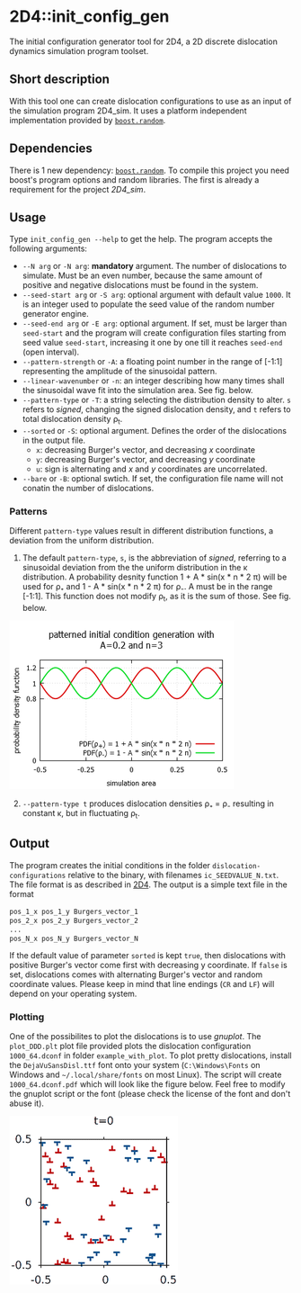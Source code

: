 ﻿# 2D4::init_config_gen
The initial configuration generator tool for 2D4, a 2D discrete dislocation dynamics simulation program toolset.

## Short description
With this tool one can create dislocation configurations to use as an input of the simulation program 2D4_sim. It uses a platform independent implementation provided by [`boost.random`](https://www.boost.org/doc/libs/1_70_0/doc/html/boost_random.html).

## Dependencies
There is 1 new dependency: [`boost.random`](https://www.boost.org/doc/libs/1_70_0/doc/html/boost_random.html). To compile this project you need boost's program options and random libraries. The first is already a requirement for the project *2D4_sim*.

## Usage
Type `init_config_gen --help` to get the help. The program accepts the following arguments:
* `--N arg` or `-N arg`: **mandatory** argument. The number of dislocations to simulate. Must be an even number, because the same amount of positive and negative dislocations must be found in the system.
* `--seed-start arg` or `-S arg`: optional argument with default value `1000`. It is an integer used to populate the seed value of the random number generator engine.
* `--seed-end arg` or `-E arg`: optional argument. If set, must be larger than `seed-start` and the program will create configuration files starting from seed value `seed-start`, increasing it one by one till it reaches `seed-end` (open interval).
* `--pattern-strength` or `-A`: a floating point number in the range of [-1:1] representing the amplitude of the sinusoidal pattern.
* `--linear-wavenumber` or `-n`: an integer describing how many times shall the sinusoidal wave fit into the simulation area. See fig. below.
* `--pattern-type` or `-T`: a string selecting the distribution density to alter. `s` refers to *signed*, changing the signed dislocation density, and `t` refers to total dislocation density ρ<sub>t</sub>.
* `--sorted` or `-S`: optional argument. Defines the order of the dislocations in the output file.
    * `x`: decreasing Burger's vector, and decreasing *x* coordinate
    * `y`: decreasing Burger's vector, and decreasing *y* coordinate
    * `u`: sign is alternating and *x* and *y* coordinates are uncorrelated.
* `--bare` or `-B`: optional swtich. If set, the configuration file name will not conatin the number of dislocations.

### Patterns
Different `pattern-type` values result in different distribution functions, a deviation from the uniform distribution.

1. The default `pattern-type`, `s`, is the abbreviation of *signed*, referring to a sinusoidal deviation from the the uniform distribution in the κ distribution. A probability desnity function 1 + A * sin(x * n * 2 π) will be used for ρ₊ and 1 - A * sin(x * n * 2 π) for ρ₋. A must be in the range [-1:1]. This function does not modify ρ<sub>t</sub>, as it is the sum of those. See fig. below.

![Illustration with A and n](README_files/init_pattern_gen.png "Figure to illustrate the effect of A and n")

2. `--pattern-type t` produces dislocation densities ρ₊ = ρ₋ resulting in constant κ, but in fluctuating ρ<sub>t</sub>.

## Output
The program creates the initial conditions in the folder `dislocation-configurations` relative to the binary, with filenames `ic_SEEDVALUE_N.txt`. The file format is as described in [2D4](https://github.com/danieltuzes/2D4). The output is a simple text file in the format
```
pos_1_x pos_1_y Burgers_vector_1
pos_2_x pos_2_y Burgers_vector_2
...
pos_N_x pos_N_y Burgers_vector_N

```
If the default value of parameter `sorted` is kept `true`, then dislocations with positive Burger's vector come first with decreasing y coordinate. If `false` is set, dislocations comes with alternating Burger's vector and random coordinate values. Please keep in mind that line endings (`CR` and `LF`) will depend on your operating system.

### Plotting
One of the possibilites to plot the dislocations is to use *gnuplot*. The `plot_DDD.plt` plot file provided plots the dislocation configuration `1000_64.dconf` in folder `example_with_plot`. To plot pretty dislocations, install the `DejaVuSansDisl.ttf` font onto your system (`C:\Windows\Fonts` on Windows and `~/.local/share/fonts` on most Linux). The script will create `1000_64.dconf.pdf` which will look like the figure below. Feel free to modify the gnuplot script or the font (please check the license of the font and don't abuse it).

![Example of a plot of the dislocation configuration](README_files/dislocation_configuration.png "Example of a plot of the dislocation configuration")